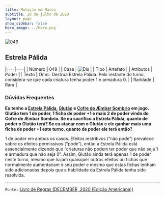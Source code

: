 ```yaml
---
title: Mutação em Massa
subtitle: 10 de julho de 2020
layout: page
show_sidebar: false
hero_image: ../hero.png
---
```


![049](https://cdn.keyforgegame.com/media/card_front/pt/479_049_8X72CP3C4PGR_pt.png)

## Estrela Pálida

|----|----|
| Número | 049 |
| Casa | ![Dis](https://archonarcana.com/images/thumb/e/e8/Dis.png/22px-Dis.png "Dis") |
| Tipo | Artefato |
| Atributos | Poder |
| Texto | Omni: Destrua Estrela Pálida.   Pelo restante do turno, considera-se que cada criatura tenha poder 1 e armadura 0. |
| Raridade | Rara |

### Dúvidas Frequentes

**Eu tenho a [Estrela Pálida](/mm/049), [Glutão](/mm/396) e [Cofre de Æmbar Sombrio](/mm/001)
em jogo. Glutão tem 1 de poder,
1 ficha de poder +1 e mais 2 de poder vindo do Cofre de Æmbar Sombrio.
Se eu sacrifico a Estrela Pálida, quanto de poder o Glutão terá?
Se eu atacar com o Glutão e ele ganhar mais uma ficha de poder +1
este turno, quanto de poder ele terá então?**

1 de poder em ambos os casos. Efeitos restritivos (“não pode”) prevalece sobre os efeitos permissivos (“pode”),
 então a Estrela Pálida está essencialmente dizendo que “criaturas não podem
ter poder que não seja 1 e armadura que não seja 0”. Assim, Glutão ainda terá
apenas 1 de poder neste turno, mesmo que hajam quaisquer outros efeitos ou fichas
que normalmente aumentariam o seu poder e mesmo que estas fichas tenham sido adicionadas
depois que a habilidade da Estrela Pálida tenha sido resolvida.

<hr/>

`Fonte:` [Livro de Regras (DECEMBER, 2020 (Edição Americana))](https://images-cdn.fantasyflightgames.com/filer_public/8c/af/8cafeca4-02c3-4990-bba1-ff9d3aa8f02a/keyforge_rulebook_v14_reduced-compressed.pdf)
